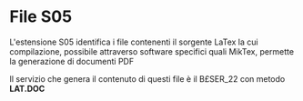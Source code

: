 # File S05

L'estensione S05 identifica i file contenenti il sorgente LaTex la cui compilazione, possibile attraverso software specifici quali MikTex, permette la generazione di documenti PDF

Il servizio che genera il contenuto di questi file è il B£SER_22 con metodo **LAT.DOC**
